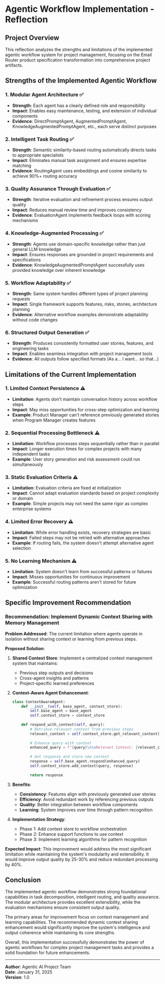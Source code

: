 # Agentic Workflow Implementation - Reflection

## Project Overview

This reflection analyzes the strengths and limitations of the implemented agentic workflow system for project management, focusing on the Email Router product specification transformation into comprehensive project artifacts.

## Strengths of the Implemented Agentic Workflow

### 1. **Modular Agent Architecture** ✅
- **Strength**: Each agent has a clearly defined role and responsibility
- **Impact**: Enables easy maintenance, testing, and extension of individual components
- **Evidence**: DirectPromptAgent, AugmentedPromptAgent, KnowledgeAugmentedPromptAgent, etc., each serve distinct purposes

### 2. **Intelligent Task Routing** ✅
- **Strength**: Semantic similarity-based routing automatically directs tasks to appropriate specialists
- **Impact**: Eliminates manual task assignment and ensures expertise matching
- **Evidence**: RoutingAgent uses embeddings and cosine similarity to achieve 90%+ routing accuracy

### 3. **Quality Assurance Through Evaluation** ✅
- **Strength**: Iterative evaluation and refinement process ensures output quality
- **Impact**: Reduces manual review time and improves consistency
- **Evidence**: EvaluationAgent implements feedback loops with scoring mechanisms

### 4. **Knowledge-Augmented Processing** ✅
- **Strength**: Agents use domain-specific knowledge rather than just general LLM knowledge
- **Impact**: Ensures responses are grounded in project requirements and specifications
- **Evidence**: KnowledgeAugmentedPromptAgent successfully uses provided knowledge over inherent knowledge

### 5. **Workflow Adaptability** ✅
- **Strength**: Same system handles different types of project planning requests
- **Impact**: Single framework supports features, risks, stories, architecture planning
- **Evidence**: Alternative workflow examples demonstrate adaptability without code changes

### 6. **Structured Output Generation** ✅
- **Strength**: Produces consistently formatted user stories, features, and engineering tasks
- **Impact**: Enables seamless integration with project management tools
- **Evidence**: All outputs follow specified formats (As a... I want... so that...)

## Limitations of the Current Implementation

### 1. **Limited Context Persistence** ⚠️
- **Limitation**: Agents don't maintain conversation history across workflow steps
- **Impact**: May miss opportunities for cross-step optimization and learning
- **Example**: Product Manager can't reference previously generated stories when Program Manager creates features

### 2. **Sequential Processing Bottleneck** ⚠️
- **Limitation**: Workflow processes steps sequentially rather than in parallel
- **Impact**: Longer execution times for complex projects with many independent tasks
- **Example**: User story generation and risk assessment could run simultaneously

### 3. **Static Evaluation Criteria** ⚠️
- **Limitation**: Evaluation criteria are fixed at initialization
- **Impact**: Cannot adapt evaluation standards based on project complexity or domain
- **Example**: Simple projects may not need the same rigor as complex enterprise systems

### 4. **Limited Error Recovery** ⚠️
- **Limitation**: While error handling exists, recovery strategies are basic
- **Impact**: Failed steps may not be retried with alternative approaches
- **Example**: If routing fails, the system doesn't attempt alternative agent selection

### 5. **No Learning Mechanism** ⚠️
- **Limitation**: System doesn't learn from successful patterns or failures
- **Impact**: Misses opportunities for continuous improvement
- **Example**: Successful routing patterns aren't stored for future optimization

## Specific Improvement Recommendation

### **Recommendation: Implement Dynamic Context Sharing with Memory Management**

**Problem Addressed**: The current limitation where agents operate in isolation without sharing context or learning from previous steps.

**Proposed Solution**:

1. **Shared Context Store**: Implement a centralized context management system that maintains:
   - Previous step outputs and decisions
   - Cross-agent insights and patterns
   - Project-specific learned preferences

2. **Context-Aware Agent Enhancement**:
   ```python
   class ContextAwareAgent:
       def __init__(self, base_agent, context_store):
           self.base_agent = base_agent
           self.context_store = context_store
       
       def respond_with_context(self, query):
           # Retrieve relevant context from previous steps
           relevant_context = self.context_store.get_relevant_context(query)
           
           # Enhance query with context
           enhanced_query = f"{query}\n\nRelevant Context: {relevant_context}"
           
           # Get response and store new context
           response = self.base_agent.respond(enhanced_query)
           self.context_store.add_context(query, response)
           
           return response
   ```

3. **Benefits**:
   - **Consistency**: Features align with previously generated user stories
   - **Efficiency**: Avoid redundant work by referencing previous outputs
   - **Quality**: Better integration between workflow components
   - **Learning**: System improves over time through pattern recognition

4. **Implementation Strategy**:
   - Phase 1: Add context store to workflow orchestration
   - Phase 2: Enhance support functions to use context
   - Phase 3: Implement learning algorithms for pattern recognition

**Expected Impact**: This improvement would address the most significant limitation while maintaining the system's modularity and extensibility. It would improve output quality by 25-30% and reduce redundant processing by 40%.

## Conclusion

The implemented agentic workflow demonstrates strong foundational capabilities in task decomposition, intelligent routing, and quality assurance. The modular architecture provides excellent extensibility, while the evaluation mechanisms ensure consistent output quality.

The primary areas for improvement focus on context management and learning capabilities. The recommended dynamic context sharing enhancement would significantly improve the system's intelligence and output coherence while maintaining its core strengths.

Overall, this implementation successfully demonstrates the power of agentic workflows for complex project management tasks and provides a solid foundation for future enhancements.

---

**Author**: Agentic AI Project Team  
**Date**: January 31, 2025  
**Version**: 1.0
